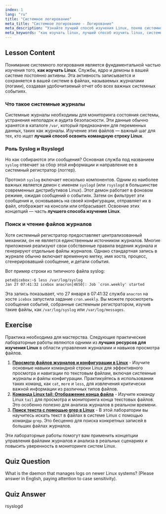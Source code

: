 ```yaml
---
index: 1
lang: "ru"
title: "Системное логирование"
meta_title: "Системное логирование - Логирование"
meta_description: "Узнайте лучший способ изучения Linux, поняв системное логирование. Это руководство охватывает syslog, rsyslogd и то, как находить и читать файлы журналов в /var/log. Ключевая часть любого бесплатного онлайн-курса по Linux."
meta_keywords: "как изучать linux, лучший способ изучить linux, системное логирование linux, syslog, rsyslogd, var log, системные журналы, командная строка linux, лучшие ресурсы для изучения linux"
---
```


## Lesson Content

Понимание системного логирования является фундаментальной частью изучения того, **как изучать Linux**. Службы, ядро и демоны в вашей системе постоянно активны. Эта активность записывается и сохраняется в вашей системе в файлах, называемых журналами (логами), создавая удобочитаемый отчет обо всех важных системных событиях.

### Что такое системные журналы

Системные журналы необходимы для мониторинга состояния системы, устранения неполадок и аудита безопасности. Эти данные обычно хранятся в каталоге `/var`, который предназначен для переменных данных, таких как журналы. Изучение этих файлов — важный шаг для тех, кто ищет **лучший способ освоить командную строку Linux**.

### Роль Syslog и Rsyslogd

Но как собираются эти сообщения? Основная служба под названием `syslog` отвечает за сбор этой информации и направление ее в системный регистратор (логгер).

Протокол `syslog` включает несколько компонентов. Одним из наиболее важных является демон с именем `syslogd` (или `rsyslogd` в большинстве современных дистрибутивов Linux). Этот демон работает в фоновом режиме, ожидая сообщений о событиях. Затем он фильтрует эти сообщения и, основываясь на своей конфигурации, отправляет их в файл, отображает на консоли или отбрасывает. Освоение этих концепций — часть **лучшего способа изучения Linux**.

### Поиск и чтение файлов журналов

Хотя системный регистратор предоставляет централизованный механизм, он не является единственным источником журналов. Многие приложения реализуют свои собственные правила ведения журнала и генерируют отдельные файлы журналов. Однако стандартная запись в журнале обычно включает временную метку, имя хоста, процесс, сгенерировавший сообщение, и детали события.

Вот пример строки из типичного файла syslog:

```plaintext
pete@icebox:~$ less /var/log/syslog
Jan 27 07:41:32 icebox anacron[4650]: Job `cron.weekly' started
```

Эта запись показывает, что 27 января в 07:41:32 служба `anacron` на хосте `icebox` запустила задание `cron.weekly`. Вы можете просмотреть сообщения событий, собранные системным регистратором, изучив такие файлы, как `/var/log/syslog` или `/var/log/messages`.

## Exercise

Практика необходима для мастерства. Следующие практические лабораторные работы являются одними из **лучших ресурсов для изучения Linux** в области управления журналами и навыков просмотра файлов.

1. **[Просмотр файлов журналов и конфигурации в Linux](https://labex.io/ru/labs/linux-viewing-log-and-configuration-files-in-linux-387914)** - Изучите основные навыки командной строки Linux для эффективного просмотра и навигации по текстовым файлам, включая системные журналы и файлы конфигурации. Практикуйтесь в использовании таких команд, как `cat`, `more` и `less`, для извлечения критически важной информации из различных типов файлов.
2. **[Команда Linux tail: Отображение конца файла](https://labex.io/ru/labs/linux-linux-tail-command-file-end-display-214303)** - Изучите команду Linux `tail` для просмотра и мониторинга конца текстовых файлов. Это особенно полезно для анализа журналов в реальном времени.
3. **[Поиск текста с помощью grep в Linux](https://labex.io/ru/labs/comptia-search-text-with-grep-in-linux-590841)** - В этой лаборатории вы научитесь искать текст в файлах в системе Linux с помощью команды `grep`. Это бесценно для поиска конкретных записей в больших файлах журналов.

Эти лабораторные работы помогут вам применить концепции управления файлами журналов и анализа в реальных сценариях и повысить уверенность в мониторинге систем Linux.

## Quiz Question

What is the daemon that manages logs on newer Linux systems? (Please answer in English, paying attention to case sensitivity).

## Quiz Answer

rsyslogd
